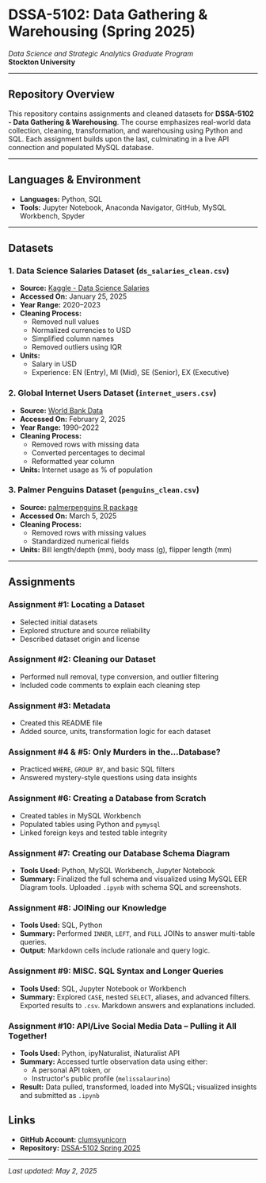 # DSSA-5102: Data Gathering & Warehousing (Spring 2025)

_Data Science and Strategic Analytics Graduate Program_  
**Stockton University**

---

## Repository Overview

This repository contains assignments and cleaned datasets for **DSSA-5102 - Data Gathering & Warehousing**. The course emphasizes real-world data collection, cleaning, transformation, and warehousing using Python and SQL. Each assignment builds upon the last, culminating in a live API connection and populated MySQL database.

---

## Languages & Environment
- **Languages:** Python, SQL
- **Tools:** Jupyter Notebook, Anaconda Navigator, GitHub, MySQL Workbench, Spyder

---

## Datasets

### 1. Data Science Salaries Dataset (`ds_salaries_clean.csv`)
- **Source:** [Kaggle - Data Science Salaries](https://www.kaggle.com/datasets/ruchi798/data-science-job-salaries)
- **Accessed On:** January 25, 2025
- **Year Range:** 2020–2023
- **Cleaning Process:**
  - Removed null values
  - Normalized currencies to USD
  - Simplified column names
  - Removed outliers using IQR
- **Units:**
  - Salary in USD
  - Experience: EN (Entry), MI (Mid), SE (Senior), EX (Executive)

### 2. Global Internet Users Dataset (`internet_users.csv`)
- **Source:** [World Bank Data](https://data.worldbank.org/indicator/IT.NET.USER.ZS)
- **Accessed On:** February 2, 2025
- **Year Range:** 1990–2022
- **Cleaning Process:**
  - Removed rows with missing data
  - Converted percentages to decimal
  - Reformatted year column
- **Units:** Internet usage as % of population

### 3. Palmer Penguins Dataset (`penguins_clean.csv`)
- **Source:** [palmerpenguins R package](https://allisonhorst.github.io/palmerpenguins/)
- **Accessed On:** March 5, 2025
- **Cleaning Process:**
  - Removed rows with missing values
  - Standardized numerical fields
- **Units:** Bill length/depth (mm), body mass (g), flipper length (mm)

---

## Assignments

### Assignment #1: Locating a Dataset
- Selected initial datasets
- Explored structure and source reliability
- Described dataset origin and license

### Assignment #2: Cleaning our Dataset
- Performed null removal, type conversion, and outlier filtering
- Included code comments to explain each cleaning step

### Assignment #3: Metadata
- Created this README file
- Added source, units, transformation logic for each dataset

### Assignment #4 & #5: Only Murders in the...Database?
- Practiced `WHERE`, `GROUP BY`, and basic SQL filters
- Answered mystery-style questions using data insights

### Assignment #6: Creating a Database from Scratch
- Created tables in MySQL Workbench
- Populated tables using Python and `pymysql`
- Linked foreign keys and tested table integrity

### Assignment #7: Creating our Database Schema Diagram
- **Tools Used:** Python, MySQL Workbench, Jupyter Notebook  
- **Summary:** Finalized the full schema and visualized using MySQL EER Diagram tools. Uploaded `.ipynb` with schema SQL and screenshots.

### Assignment #8: JOINing our Knowledge
- **Tools Used:** SQL, Python  
- **Summary:** Performed `INNER`, `LEFT`, and `FULL` JOINs to answer multi-table queries.  
- **Output:** Markdown cells include rationale and query logic.

### Assignment #9: MISC. SQL Syntax and Longer Queries
- **Tools Used:** SQL, Jupyter Notebook or Workbench  
- **Summary:** Explored `CASE`, nested `SELECT`, aliases, and advanced filters. Exported results to `.csv`. Markdown answers and explanations included.

### Assignment #10: API/Live Social Media Data – Pulling it All Together!
- **Tools Used:** Python, ipyNaturalist, iNaturalist API  
- **Summary:** Accessed turtle observation data using either:
  - A personal API token, or  
  - Instructor's public profile (`melissalaurino`)
- **Result:** Data pulled, transformed, loaded into MySQL; visualized insights and submitted as `.ipynb`

## Links
- **GitHub Account:** [clumsyunicorn](https://github.com/clumsyunicorn)
- **Repository:** [DSSA-5102 Spring 2025](https://github.com/clumsyunicorn/DSSA-5102_Spring2025)

---

_Last updated: May 2, 2025_
